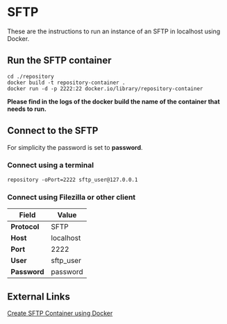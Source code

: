 # SFTP
These are the instructions to run an instance of an SFTP in localhost using Docker.

## Run the SFTP container
```shell
cd ./repository
docker build -t repository-container .
docker run -d -p 2222:22 docker.io/library/repository-container
```

**Please find in the logs of the docker build the name of the container that needs to run.**

## Connect to the SFTP
For simplicity the password is set to **password**.

### Connect using a terminal
```shell
repository -oPort=2222 sftp_user@127.0.0.1
```

### Connect using Filezilla or other client
| Field        | Value     |
|--------------|-----------|
| **Protocol** | SFTP      |
| **Host**     | localhost |
| **Port**     | 2222      |
| **User**     | sftp_user |
| **Password** | password  |

## External Links
[Create SFTP Container using Docker](https://medium.com/@lejiend7/create-sftp-container-using-docker-e6f099762e42)